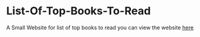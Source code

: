 # List-Of-Top-Books-To-Read
A Small Website for list of top books to read
you can view the website <a href="http://List-of-top-books-to-read.epizy.com">here</a>
